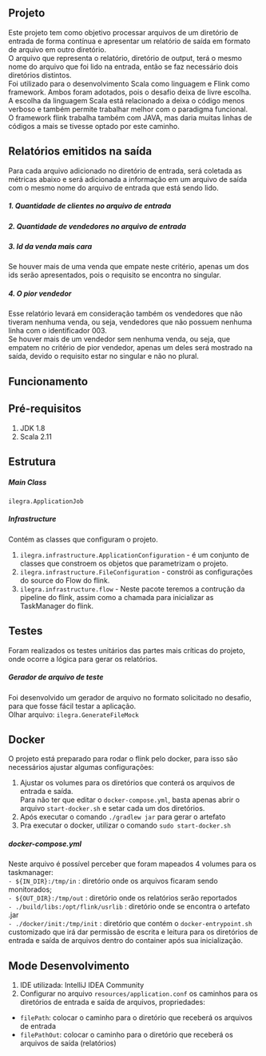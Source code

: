 ## Projeto

Este projeto tem como objetivo processar arquivos de um diretório de entrada de forma contínua e apresentar um relatório de saída em formato de arquivo em outro diretório.<br/>
O arquivo que representa o relatório, diretório de output, terá o mesmo nome do arquivo que foi lido na entrada, então se faz necessário dois diretórios distintos.<br/>
Foi utilizado para o desenvolvimento Scala como linguagem e Flink como framework. 
Ambos foram adotados, pois o desafio deixa de livre escolha. <br/>
A escolha da linguagem Scala está relacionado a deixa o código menos verboso e também permite trabalhar melhor com o paradigma funcional.<br/>
O framework flink trabalha também com JAVA, mas daria muitas linhas de códigos a mais se tivesse optado por este caminho.    

## Relatórios emitidos na saída
Para cada arquivo adicionado no diretório de entrada, será coletada as métricas abaixo e será adicionada a informação em um arquivo de saída com o mesmo nome do arquivo de entrada que está sendo lido.

##### 1. Quantidade de clientes no arquivo de entrada
##### 2. Quantidade de vendedores no arquivo de entrada
##### 3. Id da venda mais cara
Se houver mais de uma venda que empate neste critério, apenas um dos ids serão apresentados, pois o requisito se encontra no singular.
##### 4. O pior vendedor
Esse relatório levará em consideração também os vendedores que não tiveram nenhuma venda, ou seja, vendedores que não possuem nenhuma linha com o identificador 003.<br/>
Se houver mais de um vendedor sem nenhuma venda, ou seja, que empatem no critério de pior vendedor, apenas um deles será mostrado na saída, devido o requisito estar no singular e não no plural. 

## Funcionamento

## Pré-requisitos
1. JDK 1.8
2. Scala 2.11

## Estrutura

##### Main Class
`ilegra.ApplicationJob`

##### Infrastructure
Contém as classes que configuram o projeto.

1. `ilegra.infrastructure.ApplicationConfiguration` - é um conjunto de classes que constroem os objetos que parametrizam o projeto.
2. `ilegra.infrastructure.FileConfiguration` - constrói as configurações do source do Flow do flink.
3. `ilegra.infrastructure.flow` - Neste pacote teremos a contrução da pipeline do flink, assim como a chamada para inicializar as TaskManager do flink.

## Testes
Foram realizados os testes unitários das partes mais críticas do projeto, onde ocorre a lógica para gerar os relatórios.

##### Gerador de arquivo de teste

Foi desenvolvido um gerador de arquivo no formato solicitado no desafio, para que fosse fácil testar a aplicação.<br/>
Olhar arquivo: `ilegra.GenerateFileMock`

## Docker
O projeto está preparado para rodar o flink pelo docker, para isso são necessários ajustar algumas configurações:
1. Ajustar os volumes para os diretórios que conterá os arquivos de entrada e saída.<br/> 
Para não ter que editar o `docker-compose.yml`, basta apenas abrir o arquivo `start-docker.sh` e setar cada um dos diretórios.
2. Após executar o comando `./gradlew jar` para gerar o artefato
3. Pra executar o docker, utilizar o comando `sudo start-docker.sh`

##### docker-compose.yml
Neste arquivo é possível perceber que foram mapeados 4 volumes para os taskmanager:<br/>
`- ${IN_DIR}:/tmp/in` : diretório onde os arquivos ficaram sendo monitorados;<br/>
`- ${OUT_DIR}:/tmp/out` : diretório onde os relatórios serão reportados<br/>
`- ./build/libs:/opt/flink/usrlib` : diretório onde se encontra o artefato .jar<br/>
`- ./docker/init:/tmp/init` : diretório que contém o `docker-entrypoint.sh` customizado que irá dar permissão de escrita e leitura para os diretórios de entrada e saída de arquivos dentro do container após sua inicialização.

## Mode Desenvolvimento
1. IDE utilizada: IntelliJ IDEA Community
2. Configurar no arquivo `resources/application.conf` os caminhos para os diretórios de entrada e saída de arquivos, propriedades:<br/>
- `filePath`: colocar o caminho para o diretório que receberá os arquivos de entrada
- `filePathOut`:  colocar o caminho para o diretório que receberá os arquivos de saída (relatórios)
